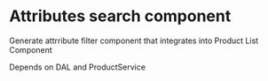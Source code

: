 # Attributes search component

Generate attrribute filter component that integrates into Product List Component

Depends on DAL and ProductService